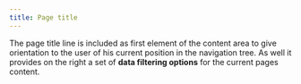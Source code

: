 ```yaml
---
title: Page title
---
```


The page title line is included as first element of the content area to give orientation to the user of his current
position in the navigation tree. As well it provides on the right a set of **data filtering options** for the current 
pages content.